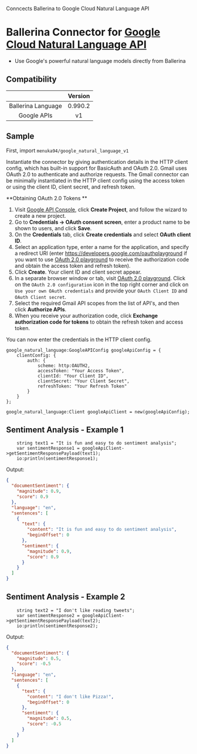 Conncects Ballerina to Google Cloud Natural Language API

# Ballerina Connector for [Google Cloud Natural Language API](https://cloud.google.com/natural-language/)


* Use Google's powerful natural language models directly from Ballerina

## Compatibility
|                    |    Version     |  
|:------------------:|:--------------:|
| Ballerina Language | 0.990.2         |
| Google APIs          | v1             |

## Sample

First, import `menuka94/google_natural_language_v1`

Instantiate the connector by giving authentication details in the HTTP client config, which has built-in support for BasicAuth and OAuth 2.0. Gmail uses OAuth 2.0 to authenticate and authorize requests. The Gmail connector can be minimally instantiated in the HTTP client config using the access token or using the client ID, client secret, and refresh token.

**Obtaining OAuth 2.0 Tokens **

1. Visit [Google API Console](https://console.developers.google.com), click **Create Project**, and follow the wizard to create a new project.
2. Go to **Credentials -> OAuth consent screen**, enter a product name to be shown to users, and click **Save**.
3. On the **Credentials** tab, click **Create credentials** and select **OAuth client ID**. 
4. Select an application type, enter a name for the application, and specify a redirect URI (enter https://developers.google.com/oauthplayground if you want to use 
[OAuth 2.0 playground](https://developers.google.com/oauthplayground) to receive the authorization code and obtain the 
access token and refresh token). 
5. Click **Create**. Your client ID and client secret appear. 
6. In a separate browser window or tab, visit [OAuth 2.0 playground](https://developers.google.com/oauthplayground). Click on the `OAuth 2.0 configuration`
 icon in the top right corner and click on `Use your own OAuth credentials` and provide your `OAuth Client ID` and `OAuth Client secret`.
7. Select the required Gmail API scopes from the list of API's, and then click **Authorize APIs**.
8. When you receive your authorization code, click **Exchange authorization code for tokens** to obtain the refresh token and access token.

You can now enter the credentials in the HTTP client config. 
```ballerina
google_natural_language:GoogleAPIConfig googleApiConfig = {
    clientConfig: {
        auth: {
            scheme: http:OAUTH2,
            accessToken: "Your Access Token",
            clientId: "Your Client ID",
            clientSecret: "Your Client Secret",
            refreshToken: "Your Refresh Token" 
        }
    }
};

google_natural_language:Client googleApiClient = new(googleApiConfig);
```

## Sentiment Analysis - Example 1

```ballerina
    string text1 = "It is fun and easy to do sentiment analysis";
    var sentimentResponse1 = googleApiClient->getSentimentResponsePayload(text1);
    io:println(sentimentResponse1);
```

Output:
```json
{
  "documentSentiment": {
    "magnitude": 0.9,
    "score": 0.9
  },
  "language": "en",
  "sentences": [
    {
      "text": {
        "content": "It is fun and easy to do sentiment analysis",
        "beginOffset": 0
      },
      "sentiment": {
        "magnitude": 0.9,
        "score": 0.9
      }
    }
  ]
}
```

## Sentiment Analysis - Example 2

```ballerina
    string text2 = "I don't like reading tweets";
    var sentimentResponse2 = googleApiClient->getSentimentResponsePayload(text2);
    io:println(sentimentResponse2);
```

Output:

```json
{
  "documentSentiment": {
    "magnitude": 0.5,
    "score": -0.5
  },
  "language": "en",
  "sentences": [
    {
      "text": {
        "content": "I don't like Pizza!",
        "beginOffset": 0
      },
      "sentiment": {
        "magnitude": 0.5,
        "score": -0.5
      }
    }
  ]
}
```

